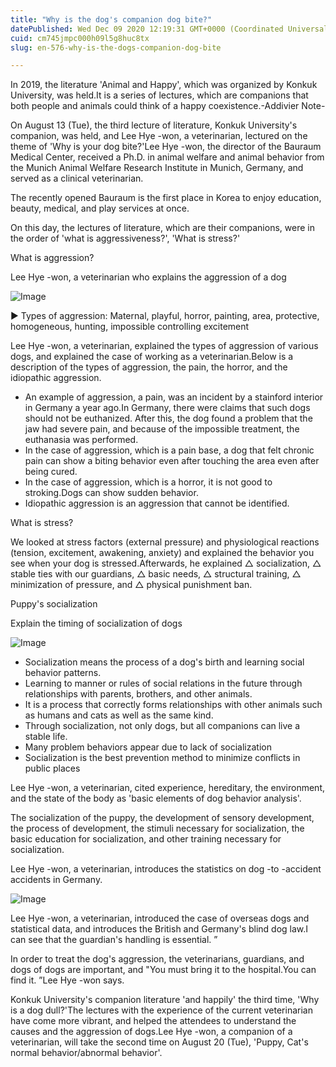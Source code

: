 ```yaml
---
title: "Why is the dog's companion dog bite?"
datePublished: Wed Dec 09 2020 12:19:31 GMT+0000 (Coordinated Universal Time)
cuid: cm745jmpc000h09l5g8huc8tx
slug: en-576-why-is-the-dogs-companion-dog-bite

---
```



In 2019, the literature 'Animal and Happy', which was organized by Konkuk University, was held.It is a series of lectures, which are companions that both people and animals could think of a happy coexistence.-Addivier Note-

On August 13 (Tue), the third lecture of literature, Konkuk University's companion, was held, and Lee Hye -won, a veterinarian, lectured on the theme of 'Why is your dog bite?'Lee Hye -won, the director of the Bauraum Medical Center, received a Ph.D. in animal welfare and animal behavior from the Munich Animal Welfare Research Institute in Munich, Germany, and served as a clinical veterinarian.

The recently opened Bauraum is the first place in Korea to enjoy education, beauty, medical, and play services at once.

On this day, the lectures of literature, which are their companions, were in the order of 'what is aggressiveness?', 'What is stress?'

What is aggression?

Lee Hye -won, a veterinarian who explains the aggression of a dog

![Image](https://cdn.hashnode.com/res/hashnode/image/upload/v1739500257134/e511b5ae-2aad-4d0f-bbdf-0f347c503c91.jpeg)

▶ Types of aggression: Maternal, playful, horror, painting, area, protective, homogeneous, hunting, impossible controlling excitement

Lee Hye -won, a veterinarian, explained the types of aggression of various dogs, and explained the case of working as a veterinarian.Below is a description of the types of aggression, the pain, the horror, and the idiopathic aggression.

- An example of aggression, a pain, was an incident by a stainford interior in Germany a year ago.In Germany, there were claims that such dogs should not be euthanized. After this, the dog found a problem that the jaw had severe pain, and because of the impossible treatment, the euthanasia was performed.
- In the case of aggression, which is a pain base, a dog that felt chronic pain can show a biting behavior even after touching the area even after being cured.
- In the case of aggression, which is a horror, it is not good to stroking.Dogs can show sudden behavior.
- Idiopathic aggression is an aggression that cannot be identified.

What is stress?

We looked at stress factors (external pressure) and physiological reactions (tension, excitement, awakening, anxiety) and explained the behavior you see when your dog is stressed.Afterwards, he explained △ socialization, △ stable ties with our guardians, △ basic needs, △ structural training, △ minimization of pressure, and △ physical punishment ban.

Puppy's socialization

Explain the timing of socialization of dogs

![Image](https://cdn.hashnode.com/res/hashnode/image/upload/v1739500260151/65e85638-bafe-4f4f-9dfd-114726564845.jpeg)

- Socialization means the process of a dog's birth and learning social behavior patterns.
- Learning to manner or rules of social relations in the future through relationships with parents, brothers, and other animals.
- It is a process that correctly forms relationships with other animals such as humans and cats as well as the same kind.
- Through socialization, not only dogs, but all companions can live a stable life.
- Many problem behaviors appear due to lack of socialization
- Socialization is the best prevention method to minimize conflicts in public places

Lee Hye -won, a veterinarian, cited experience, hereditary, the environment, and the state of the body as 'basic elements of dog behavior analysis'.

The socialization of the puppy, the development of sensory development, the process of development, the stimuli necessary for socialization, the basic education for socialization, and other training necessary for socialization.

Lee Hye -won, a veterinarian, introduces the statistics on dog -to -accident accidents in Germany.

![Image](https://cdn.hashnode.com/res/hashnode/image/upload/v1739500262439/b4836445-7fe1-4d28-96f0-a92992186968.jpeg)

Lee Hye -won, a veterinarian, introduced the case of overseas dogs and statistical data, and introduces the British and Germany's blind dog law.I can see that the guardian's handling is essential. ”

In order to treat the dog's aggression, the veterinarians, guardians, and dogs of dogs are important, and "You must bring it to the hospital.You can find it. ”Lee Hye -won says.

Konkuk University's companion literature 'and happily' the third time, 'Why is a dog dull?'The lectures with the experience of the current veterinarian have come more vibrant, and helped the attendees to understand the causes and the aggression of dogs.Lee Hye -won, a companion of a veterinarian, will take the second time on August 20 (Tue), 'Puppy, Cat's normal behavior/abnormal behavior'.